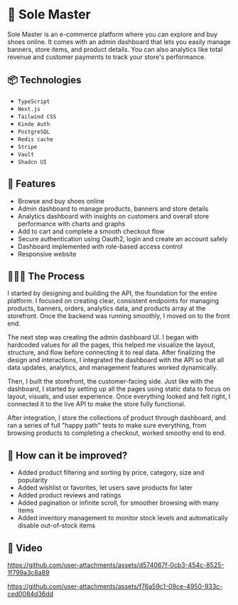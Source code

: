 # 👟 Sole Master

Sole Master is an e-commerce platform where you can explore and buy shoes online. It comes with an admin dashboard that lets you easily manage banners, store items, and product details. You can also analytics like total revenue and customer payments to track your store's performance. 

## 📦 Technologies

- `TypeScript`
- `Next.js`
- `Tailwind CSS`
- `Kinde Auth`
- `PostgreSQL`
- `Redis cache`
- `Stripe`
- `Vault`
- `Shadcn UI`

## 🦄 Features

- Browse and buy shoes online
- Admin dashboard to manage products, banners and store details
- Analytics dashboard with insights on customers and overall store performance with charts and graphs
- Add to cart and complete a smooth checkout flow
- Secure authentication using Oauth2, login and create an account safely
- Dashboard implemented with role-based access control
- Responsive website

## 👨🏻‍🍳 The Process

I started by designing and building the API, the foundation for the entire platform. I focused on creating clear, consistent endpoints for managing products, banners, orders, analytics data, and products array at the storefront. Once the backend was running smoothly, I moved on to the front end.

The next step was creating the admin dashboard UI. I began with hardcoded values for all the pages, this helped me visualize the layout, structure, and flow before connecting it to real data. After finalizing the design and interactions, I integrated the dashboard with the API so that all data updates, analytics, and management features worked dynamically.

Then, I built the storefront, the customer-facing side. Just like with the dashboard, I started by setting up all the pages using static data to focus on layout, visuals, and user experience. Once everything looked and felt right, I connected it to the live API to make the store fully functional. 

After integration, I store the collections of product through dashboard, and ran a series of full "happy path" tests to make sure everything, from browsing products to completing a checkout, worked smoothy end to end.

## 💭 How can it be improved? 

- Added product filtering and sorting by price, category, size and popularity
- Added wishlist or favorites, let users save products for later
- Added product reviews and ratings
- Added pagination or infinite scroll, for smoother browsing with many items
- Added inventory management to monitor stock levels and automatically disable out-of-stock items

## 🍿 Video

https://github.com/user-attachments/assets/d574067f-0cb3-454c-8525-1f799a3c8a89

https://github.com/user-attachments/assets/f76a59c1-09ce-4950-933c-ced0084d36dd






